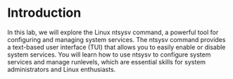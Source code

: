 # Introduction

In this lab, we will explore the Linux ntsysv command, a powerful tool for configuring and managing system services. The ntsysv command provides a text-based user interface (TUI) that allows you to easily enable or disable system services. You will learn how to use ntsysv to configure system services and manage runlevels, which are essential skills for system administrators and Linux enthusiasts.
